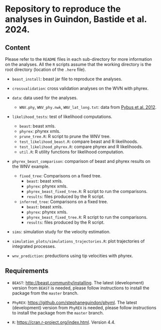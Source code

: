 # Repository to reproduce the analyses in Guindon, Bastide et al. 2024.

## Content

Please refer to the `README` files in each sub-directory for more information on the analyses.
All the `R` scripts assume that the working directory is the root directory
(location of the `.here` file).

* `beast_install`: beast jar file to reproduce the analyses.

* `crossvalidation`: cross validation analyses on the WVN with phyrex.

* `data`: data used for the analyses.
  * `WNV.phy`, `WNV_phy.nwk`, `WNV_lat_long.txt`: data from 
  [Pybus et al. 2012](www.doi.org/10.1073/pnas.1206598109).

* `likelihood_tests`: test of likelihood computations.
	* `beast`: beast xmls.
	* `phyrex`: phyrex xmls.
	* `prune_tree.R`: R script to prune the WNV tree.
	* `test_likelihood_beast.R`: compare beast and R likelihoods.
	* `test_likelihood_phyrex.R`: compare phyrex and R likelihoods.
	* `util.R`: R utility functions for likelihood computation.

* `phyrex_beast_comparison`: comparison of beast and phyrex results on the WNV example.
	* `fixed_tree`: Comparisons on a fixed tree.
		* `beast`: beast xmls.
		* `phyrex`: phyrex xmls.
		* `phyrex_beast_fixed_tree.R`: R script to run the comparisons.
		* `results`: files produced by the R script.
	* `inferred_tree`: Comparisons on a fixed tree.
		* `beast`: beast xmls.
		* `phyrex`: phyrex xmls.
		* `phyrex_beast_fixed_tree.R`: R script to run the comparisons.
		* `results`: files produced by the R script.
		
* `sims`: simulation study for the velocity estimation.

* `simulation_plots/simulations_trajectories.R`: plot trajectories of integrated processes.

* `wnv_prediction`: preductions using tip velocities with phyrex.

## Requirements

* `BEAST`: http://beast.community/installing. 
  The latest (development) version from `BEAST` is needed,
  please follow instructions to install the package from the `master` branch.
  
* `PhyREX`: https://github.com/stephaneguindon/phyml.
  The latest (development) version from `PhyREX` is needed,
  please follow instructions to install the package from the `master` branch.

* `R`: https://cran.r-project.org/index.html. Version 4.4.
